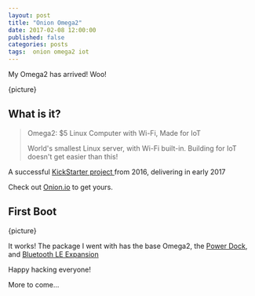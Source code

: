 ```yaml
---
layout: post
title: "Onion Omega2"
date: 2017-02-08 12:00:00
published: false
categories: posts
tags:  onion omega2 iot
---
```


My Omega2 has arrived! Woo!

{picture}

## What is it?

> Omega2: $5 Linux Computer with Wi-Fi, Made for IoT  
>
> World's smallest Linux server, with Wi-Fi built-in. Building for IoT doesn't get easier than this!  

A successful [KickStarter project ](https://www.kickstarter.com/projects/onion/omega2-5-iot-computer-with-wi-fi-powered-by-linux)from 2016, delivering in early 2017

Check out [Onion.io](https://onion.io/) to get yours. 

## First Boot

{picture}

It works! The package I went with has the base Omega2, the [Power Dock](https://onion.io/store/power-dock/), and [Bluetooth LE Expansion](https://onion.io/store/bluetooth-expansion/)

Happy hacking everyone!

More to come...

